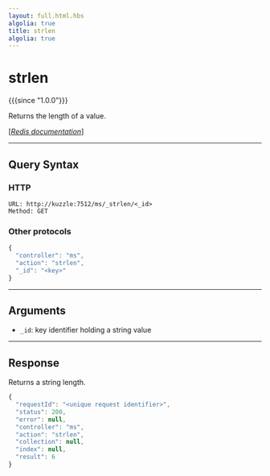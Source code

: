 ```yaml
---
layout: full.html.hbs
algolia: true
title: strlen
algolia: true
---
```


# strlen

{{{since "1.0.0"}}}

Returns the length of a value.

[[_Redis documentation_]](https://redis.io/commands/strlen)

---

## Query Syntax

### HTTP

```http
URL: http://kuzzle:7512/ms/_strlen/<_id>
Method: GET
```

### Other protocols

```js
{
  "controller": "ms",
  "action": "strlen",
  "_id": "<key>"
}
```

---

## Arguments

* `_id`: key identifier holding a string value

---

## Response

Returns a string length.

```javascript
{
  "requestId": "<unique request identifier>",
  "status": 200,
  "error": null,
  "controller": "ms",
  "action": "strlen",
  "collection": null,
  "index": null,
  "result": 6
}
```
